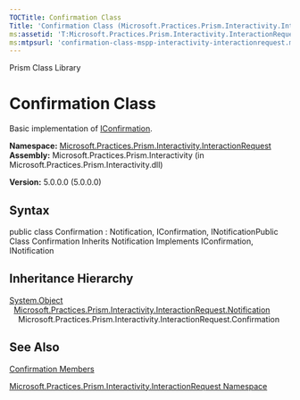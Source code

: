 ```yaml
---
TOCTitle: Confirmation Class
Title: 'Confirmation Class (Microsoft.Practices.Prism.Interactivity.InteractionRequest)'
ms:assetid: 'T:Microsoft.Practices.Prism.Interactivity.InteractionRequest.Confirmation'
ms:mtpsurl: 'confirmation-class-mspp-interactivity-interactionrequest.md'
---
```


Prism Class Library

Confirmation Class
==================

Basic implementation of [IConfirmation](https://msdn.microsoft.com/library/microsoft.practices.prism.interactivity.interactionrequest.iconfirmation).

**Namespace:** [Microsoft.Practices.Prism.Interactivity.InteractionRequest](https://msdn.microsoft.com/library/microsoft.practices.prism.interactivity.interactionrequest)
**Assembly:** Microsoft.Practices.Prism.Interactivity (in Microsoft.Practices.Prism.Interactivity.dll)

**Version:** 5.0.0.0 (5.0.0.0)

## Syntax


public class Confirmation : Notification, IConfirmation, INotificationPublic Class Confirmation Inherits Notification Implements IConfirmation, INotification

Inheritance Hierarchy
---------------------

<span id="familyToggle"></span>[System.Object](http://msdn.microsoft.com/en-us/library/e5kfa45b)
  [Microsoft.Practices.Prism.Interactivity.InteractionRequest.Notification](https://msdn.microsoft.com/library/microsoft.practices.prism.interactivity.interactionrequest.notification)
    Microsoft.Practices.Prism.Interactivity.InteractionRequest.Confirmation

See Also
--------


[Confirmation Members](https://msdn.microsoft.com/allmembers.t:microsoft.practices.prism.interactivity.interactionrequest.confirmation)

[Microsoft.Practices.Prism.Interactivity.InteractionRequest Namespace](https://msdn.microsoft.com/library/microsoft.practices.prism.interactivity.interactionrequest)
